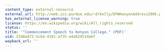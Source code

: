 ```yaml
---
content_type: external-resource
external_url: http://web.ics.purdue.edu/~drkelly/DFWKenyonAddress2005.pdf
has_external_license_warning: true
license: https://en.wikipedia.org/wiki/All_rights_reserved
status: ''
title: '"Commencement Speech to Kenyon College." (PDF)'
uid: 2348a472-5cb4-4101-a735-e4a82451da6f
wayback_url: ''
---
```

